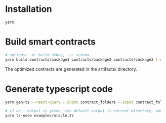 # Installation

`yarn`

# Build smart contracts

```bash
# options: -d: build debug, -s: schema
yarn build contracts/package1 contracts/package2 contracts/package3 [-d] [-s]
```

The optimized contracts are generated in the artifacts/ directory.

# Generate typescript code

```bash
yarn gen-ts --react-query --input contract_folders --input contract_folder1 --input contract_folder2 --output [build_folder]

# if no --output is given, the default output is current directory, and then you can try with your desired .env from .env.example :
yarn ts-node examples/oracle.ts

```
